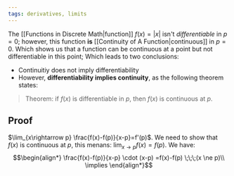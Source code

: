 ```yaml
---
tags: derivatives, limits
---
```

The [[Functions in Discrete Math|function]] $f(x)=|x|$ isn't *differentiable* in $p=0$; however, this function **is** [[Continuity of A Function|continuous]] in $p=0$. Which shows us that a function can be continuous at a point but not differentiable in this point; Which leads to two conclusions:
- Continuitiy does not imply differentiability
- However, **differentiability implies continuity**, as the following theorem states:
> Theorem: if $f(x)$ is differentiable in $p$, then $f(x)$ is continuous at $p$.
## Proof
$\lim_{x\rightarrow p} \frac{f(x)-f(p)}{x-p}=f'(p)$.
We need to show that $f(x)$ is continuous at $p$, this menans: $\lim_{x\rightarrow p } f(x)=f(p)$. We have:
$$\begin{align*}
\frac{f(x)-f(p)}{x-p} \cdot (x-p) =f(x)-f(p) \;\;\;(x \ne p)\\
\implies
\end{align*}$$
